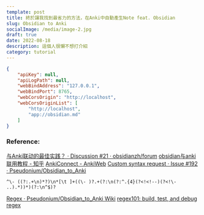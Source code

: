 ```yaml
---
template: post
title: 終於讓我找到最省力的方法，在Anki中自動產生Note feat. Obsidian
slug: Obsidian to Anki
socialImage: /media/image-2.jpg
draft: true
date: 2022-08-18
description: 這個人很懶不想打介紹
category: tutorial
---
```


```json
{
    "apiKey": null,
    "apiLogPath": null,
    "webBindAddress": "127.0.0.1",
    "webBindPort": 8765,
    "webCorsOrigin": "http://localhost",
    "webCorsOriginList": [
        "http://localhost",
        "app://obsidian.md"
    ]
}
```
### Reference:
[与Anki联动的最佳实践？ · Discussion #21 · obsidianzh/forum](https://github.com/obsidianzh/forum/discussions/21)
[obsidian与anki联用教程 - 知乎](https://zhuanlan.zhihu.com/p/343080728)
[AnkiConnect - AnkiWeb](https://ankiweb.net/shared/info/2055492159)
[Custom syntax request · Issue #192 · Pseudonium/Obsidian_to_Anki](https://github.com/Pseudonium/Obsidian_to_Anki/issues/192)
```
^\- ((?:.+\n)*?)\n*[\t ]+((\- )?.+(?:\n(?:^.{4}(?<!<!--)(?<!\- ..).*))*)(?:\n^$)?
```
[Regex · Pseudonium/Obsidian_to_Anki Wiki](https://github.com/Pseudonium/Obsidian_to_Anki/wiki/Regex)
[regex101: build, test, and debug regex](https://regex101.com/)
